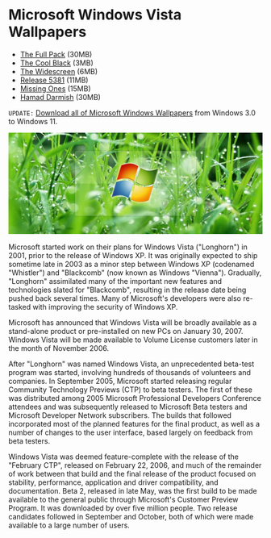 # Microsoft Windows Vista Wallpapers

- [The Full Pack](https://archives.oinam.com/vista-wallpapers/WindowsVistaWallpaperPack.zip) (30MB)
- [The Cool Black](https://archives.oinam.com/vista-wallpapers/vista-wallpaper-cool-black.zip) (3MB)
- [The Widescreen](https://archives.oinam.com/vista-wallpapers/VistaWidescreen.zip) (6MB)
- [Release 5381](https://archives.oinam.com/vista-wallpapers/WindowsVista5381.zip) (11MB)
- [Missing Ones](https://archives.oinam.com/vista-wallpapers/WindowsVistaWallpaper-Missing.zip) (15MB)
- [Hamad Darmish](https://archives.oinam.com/vista-wallpapers/windows-vista-wallpaper-hamad-darwish.zip) (30MB)

`UPDATE:` [Download all of Microsoft Windows Wallpapers](/2021/windows-wallpapers/) from Windows 3.0 to Windows 11.

<img class="full" src="/static/2006/vista-wallpaper.jpg" alt="Microsoft Vista Wallpapers">

Microsoft started work on their plans for Windows Vista ("Longhorn") in 2001, prior to the release of Windows XP. It was originally expected to ship sometime late in 2003 as a minor step between Windows XP (codenamed "Whistler") and "Blackcomb" (now known as Windows "Vienna"). Gradually, "Longhorn" assimilated many of the important new features and technologies slated for "Blackcomb", resulting in the release date being pushed back several times. Many of Microsoft's developers were also re-tasked with improving the security of Windows XP.

Microsoft has announced that Windows Vista will be broadly available as a stand-alone product or pre-installed on new PCs on January 30, 2007. Windows Vista will be made available to Volume License customers later in the month of November 2006.

After "Longhorn" was named Windows Vista, an unprecedented beta-test program was started, involving hundreds of thousands of volunteers and companies. In September 2005, Microsoft started releasing regular Community Technology Previews (CTP) to beta testers. The first of these was distributed among 2005 Microsoft Professional Developers Conference attendees and was subsequently released to Microsoft Beta testers and Microsoft Developer Network subscribers. The builds that followed incorporated most of the planned features for the final product, as well as a number of changes to the user interface, based largely on feedback from beta testers.

Windows Vista was deemed feature-complete with the release of the "February CTP", released on February 22, 2006, and much of the remainder of work between that build and the final release of the product focused on stability, performance, application and driver compatibility, and documentation. Beta 2, released in late May, was the first build to be made available to the general public through Microsoft's Customer Preview Program. It was downloaded by over five million people. Two release candidates followed in September and October, both of which were made available to a large number of users.